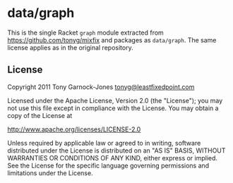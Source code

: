 # data/graph

This is the single Racket `graph` module extracted from
https://github.com/tonyg/mixfix and packages as `data/graph`. The same license
applies as in the original repository.

## License

Copyright 2011 Tony Garnock-Jones <tonyg@leastfixedpoint.com>

Licensed under the Apache License, Version 2.0 (the "License");
you may not use this file except in compliance with the License.
You may obtain a copy of the License at

http://www.apache.org/licenses/LICENSE-2.0

Unless required by applicable law or agreed to in writing, software
distributed under the License is distributed on an "AS IS" BASIS,
WITHOUT WARRANTIES OR CONDITIONS OF ANY KIND, either express or implied.
See the License for the specific language governing permissions and
limitations under the License.
